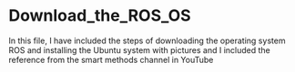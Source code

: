 # Download_the_ROS_OS
In this file, I have included the steps of downloading the operating system ROS and installing the Ubuntu system with pictures and I included the reference from the smart methods channel in YouTube
